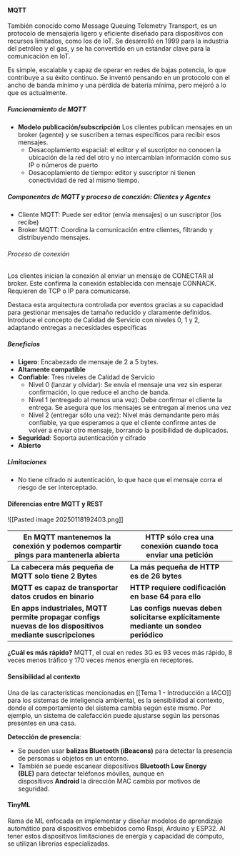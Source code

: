 #### MQTT
También conocido como Message Queuing Telemetry Transport, es un protocolo de mensajería ligero y eficiente diseñado para dispositivos con recursos limitados, como los de IoT. Se desarrolló en 1999 para la industria del petróleo y el gas, y se ha convertido en un estándar clave para la comunicación en IoT.

Es simple, escalable y capaz de operar en redes de bajas potencia, lo que contribuye a su éxito continuo.  Se inventó pensando en un protocolo con el ancho de banda mínimo y una pérdida de batería mínima, pero mejoró a lo que es actualmente. 

##### Funcionamiento de MQTT
- **Modelo publicación/subscripción** Los clientes publican mensajes en un broker (agente) y se suscriben a temas específicos para recibir esos mensajes.
	- Desacoplamiento espacial: el editor y el suscriptor no conocen la ubicación de la red del otro y no intercambian información como sus IP o números de puerto
	- Desacoplamiento de tiempo: editor y suscriptor ni tienen conectividad de red al mismo tiempo.

##### Componentes de MQTT y proceso de conexión: Clientes y Agentes
- Cliente MQTT: Puede ser editor (envía mensajes) o un suscriptor (los recibe)
- Broker MQTT: Coordina la comunicación entre clientes, filtrando y distribuyendo mensajes.

###### Proceso de conexión
Los clientes inician la conexión al enviar un mensaje de CONECTAR al broker. Este confirma la conexión establecida con mensaje CONNACK. Requieren de TCP o IP para comunicarse.

Destaca esta arquitectura controlada por eventos gracias a su capacidad para gestionar mensajes de tamaño reducido y claramente definidos. Introduce el concepto de Calidad de Servicio con niveles 0, 1 y 2, adaptando entregas a necesidades específicas
##### Beneficios
- **Ligero**: Encabezado de mensaje de 2 a 5 bytes.
- **Altamente compatible**
- **Confiable**: Tres niveles de Calidad de Servicio
	- Nivel 0 (lanzar y olvidar): Se envía el mensaje una vez sin esperar confirmación, lo que reduce el ancho de banda.
	- Nivel 1 (entregado al menos una vez): Debe confirmar el cliente la entrega. Se asegura que los mensajes se entregan al menos una vez
	- Nivel 2 (entregar sólo una vez): Nivel más demandante pero más confiable, ya que esperamos a que el cliente confirme antes de volver a enviar otro mensaje, borrando la posibilidad de duplicados.
- **Seguridad**: Soporta autenticación y cifrado 
- **Abierto**

##### Limitaciones
- No tiene cifrado ni autenticación, lo que hace que el mensaje corra el riesgo de ser interceptado. 

#### Diferencias entre MQTT y REST

![[Pasted image 20250118192403.png]]


| En MQTT mantenemos la conexión y podemos compartir pings para mantenerla abierta                          | HTTP sólo crea una conexión cuando toca enviar una petición                          |
| --------------------------------------------------------------------------------------------------------- | ------------------------------------------------------------------------------------ |
| **La cabecera más pequeña de MQTT solo tiene 2 Bytes**                                                    | **La más pequeña de HTTP es de 26 bytes**                                            |
| **MQTT es capaz de transportar datos crudos en binario**                                                  | **HTTP requiere codificación en base 64 para ello**                                  |
| **En apps industriales, MQTT permite propagar configs nuevas de los dispositivos mediante suscripciones** | **Las configs nuevas deben solicitarse explícitamente mediante un sondeo periódico** |
**¿Cuál es más rápido?**
MQTT, el cual en redes 3G es 93 veces más rápido, 8 veces menos tráfico y 170 veces menos energía en receptores.

#### Sensibilidad al contexto
Una de las características mencionadas en [[Tema 1 - Introducción a IACO]] para los sistemas de inteligencia ambiental, es la sensibilidad al contexto, donde el comportamiento del sistema cambia según este mismo. Por ejemplo, un sistema de calefacción puede ajustarse según las personas presentes en una casa.

**Detección de presencia**:
- Se pueden usar **balizas Bluetooth (iBeacons)** para detectar la presencia de personas u objetos en un entorno.
- También se puede escanear dispositivos **Bluetooth Low Energy (BLE)** para detectar teléfonos móviles, aunque en dispositivos **Android** la dirección MAC cambia por motivos de seguridad.

#### TinyML
Rama de ML enfocada en implementar y diseñar modelos de aprendizaje automático para dispositivos embebidos como Raspi, Arduino y ESP32. Al tener estos dispositivos limitaciones de energía y capacidad de cómputo, se utilizan librerías especializadas.

